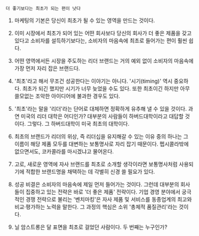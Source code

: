 `더 좋기보다는 최초가 되는 편이 낫다`

1. 마케팅의 기본은 당신이 최초가 될 수 있는 영역을 만드는 것이다.

2. 이미 시장에서 최초가 되어 있는 어떤 회사보다 당신의 회사가 더 좋은 제품을 갖고 있다고 소비자를 설득하기보다는, 소비자의 마음속에 최초로 들어가는 편이 훨씬 쉽다.

3. 어떤 영역에서든 시장을 주도하는 리더 브랜드는 거의 예외 없이 소비자의 마음속에 가장 먼저 자리 잡은 브랜드다.

4. '최초'라고 해서 무조건 성공한다는 이야기는 아니다. '시기(timing)' 역시 중요하다. 최초가 되긴 했지만 시기가 너무 늦었을 수도 있다. 또한 최초이긴 하지만 아무 쓸모없는 조악한 아이디어에 불과한 경우도 있다.

5. '최초'라는 말을 '리더'라는 단어로 대체하면 정확하게 유추해 낼 수 있을 것이다. 과연 미국의 리더 대학은 어디인가? 대부분의 사람들이 하버드대학이라고 대답할 것이다. 그렇다. 그 하버드대학이 미국 최초의 대학이다.

6. 최초의 브랜드가 리더의 위상, 즉 리더십을 유지해갈 수 있는 이유 중의 하나는 그 이름이 해당 제품 모두를 대변하는 보통명사로 자리 잡기 때문이다. 펩시콜라밖에 없으면서도, 코카콜라를 마시겠냐고 물어온다.

7. 고로, 새로운 영역에 자사 브랜드를 최초로 소개할 생각이라면 보통명사처럼 사용되기에 적합한 브랜드명을 채택하는 데 각별히 신경 쓸 필요가 있다.

8. 성공 비결은 소비자의 마음속에 제일 먼저 들어가는 것이다. 그런데 대부분의 회사들이 집중하고 있는 전략은 바로 '더 좋은 제품' 전략이다. 기업 경영 분야에서 궁극적인 경쟁 전략으로 불리는 '벤치마킹'은 자사 제품 및 서비스를 동종업계의 최고와 비교·평가하는 노력을 말한다. 그 과정의 핵심은 소위 '총체적 품질관리'라는 것이다.

9. 닐 암스트롱은 달 표면을 최초로 걸었던 사람이다. 두 번째는 누구인가?
